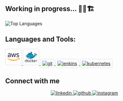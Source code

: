 ##  Working in progress... 👩‍💻🏗️ 
<p float="center">
  <img  src="https://github-readme-stats.vercel.app/api/top-langs/?username=cossioyee&layout=compact&hide=html,css" alt="Top Languages" />
</p>

## Languages and Tools:
<p align="left">
    <a href="https://aws.amazon.com" target="_blank" rel="noreferrer">
        <img style="border: 1px solid #ddd; border-radius: 4px; padding: 5px;" src="https://raw.githubusercontent.com/devicons/devicon/master/icons/amazonwebservices/amazonwebservices-original-wordmark.svg" alt="aws" width="40" height="40"/>
    </a>
    <a href="https://www.docker.com/" target="_blank" rel="noreferrer">
        <img style="border: 1px solid #ddd; border-radius: 4px; padding: 5px;" src="https://raw.githubusercontent.com/devicons/devicon/master/icons/docker/docker-original-wordmark.svg" alt="docker" width="40" height="40"/>
    </a>
    <a href="https://git-scm.com/" target="_blank" rel="noreferrer">
        <img style="border: 1px solid #ddd; border-radius: 4px; padding: 5px;" src="https://www.vectorlogo.zone/logos/git-scm/git-scm-icon.svg" alt="git" width="40" height="40"/>
    </a>
    <a href="https://www.jenkins.io" target="_blank" rel="noreferrer">
        <img style="border: 1px solid #ddd; border-radius: 4px; padding: 5px;" src="https://www.vectorlogo.zone/logos/jenkins/jenkins-icon.svg" alt="jenkins" width="40" height="40"/>
    </a>
    <a href="https://kubernetes.io" target="_blank" rel="noreferrer">
        <img style="border: 1px solid #ddd; border-radius: 4px; padding: 5px;" src="https://www.vectorlogo.zone/logos/kubernetes/kubernetes-icon.svg" alt="kubernetes" width="40" height="40"/>
    </a>
</p>

## Connect with me

<div align="center"><a href="https://www.linkedin.com/in/jeancossio" target="_blank">
<img src=https://img.shields.io/badge/linkedin-%231E77B5.svg?&style=for-the-badge&logo=linkedin&logoColor=white alt=linkedin style="margin-bottom: 5px;" />
</a>
<a href="https://github.com/cossioyee" target="_blank">
<img src=https://img.shields.io/badge/github-%2324292e.svg?&style=for-the-badge&logo=github&logoColor=white alt=github style="margin-bottom: 5px;" />
</a>

<a href="https://www.instagram.com/jcossio16" target="_blank">
<img src=https://img.shields.io/badge/instagram-%23000000.svg?&style=for-the-badge&logo=instagram&logoColor=white alt=instagram style="margin-bottom: 5px;" />
</a>

</div>
<!--
**cossioyee/cossioyee** is a ✨ _special_ ✨ repository because its `README.md` (this file) appears on your GitHub profile.

Here are some ideas to get you started:

- 🔭 I’m currently working on ...
- 🌱 I’m currently learning ...
- 👯 I’m looking to collaborate on ...
- 🤔 I’m looking for help with ...
- 💬 Ask me about ...
- 📫 How to reach me: ...
- 😄 Pronouns: ...
- ⚡ Fun fact: ...
-->
